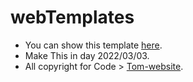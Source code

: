 # webTemplates
  - You can show this template [here](https://thomas-emad.github.io/webTemplates/).
  - Make This in day 2022/03/03.
  - All copyright for Code > [Tom-website](https://github.com/Thomas-Emad).
